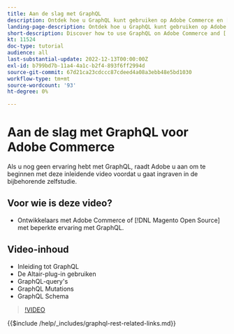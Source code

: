 ```yaml
---
title: Aan de slag met GraphQL
description: Ontdek hoe u GraphQL kunt gebruiken op Adobe Commerce en [!DNL Magento Open Source]. Leer over het gebruiken van vragen, mutaties, en schema's.
landing-page-description: Ontdek hoe u GraphQL kunt gebruiken op Adobe Commerce en [!DNL Magento Open Source]. Leer over het gebruiken van vragen, mutaties, en schema's.
short-description: Discover how to use GraphQL on Adobe Commerce and [!DNL Magento Open Source]. Learn about using queries, mutations, and schemas.
kt: 11524
doc-type: tutorial
audience: all
last-substantial-update: 2022-12-13T00:00:00Z
exl-id: b799bd7b-11a4-4a1c-b2f4-893f6ff2994d
source-git-commit: 67d21ca23cdccc87cdeed4a08a3ebb48e5bd1030
workflow-type: tm+mt
source-wordcount: '93'
ht-degree: 0%

---
```


# Aan de slag met GraphQL voor Adobe Commerce

Als u nog geen ervaring hebt met GraphQL, raadt Adobe u aan om te beginnen met deze inleidende video voordat u gaat ingraven in de bijbehorende zelfstudie.

## Voor wie is deze video?

* Ontwikkelaars met Adobe Commerce of [!DNL Magento Open Source] met beperkte ervaring met GraphQL.

## Video-inhoud

* Inleiding tot GraphQL
* De Altair-plug-in gebruiken
* GraphQL-query&#39;s
* GraphQL Mutations
* GraphQL Schema

>[!VIDEO](https://video.tv.adobe.com/v/3412302/graphql)

{{$include /help/_includes/graphql-rest-related-links.md}}
